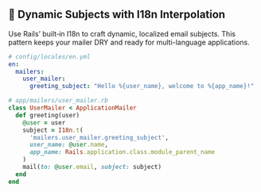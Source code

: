 ## 📝 Dynamic Subjects with I18n Interpolation
Use Rails’ built‑in I18n to craft dynamic, localized email subjects. This pattern keeps your mailer DRY and ready for multi-language applications.

```yml
# config/locales/en.yml
en:
  mailers:
    user_mailer:
      greeting_subject: "Hello %{user_name}, welcome to %{app_name}!"
```

```ruby
# app/mailers/user_mailer.rb
class UserMailer < ApplicationMailer
  def greeting(user)
    @user = user
    subject = I18n.t(
      'mailers.user_mailer.greeting_subject',
      user_name: @user.name,
      app_name: Rails.application.class.module_parent_name
    )
    mail(to: @user.email, subject: subject)
  end
end
```